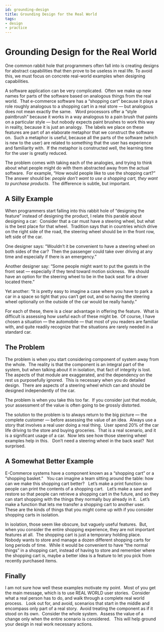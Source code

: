 ```yaml
---
id: grounding-design
title: Grounding Design for the Real World
tags:
- design
- practice
---
```

#  Grounding Design for the Real World

One common rabbit hole that programmers often fall into is creating designs for abstract capabilities that then prove to be useless in real life. To avoid this, we must focus on concrete real-world examples when designing capabilities. 

A software application can be very complicated.  Often we make up new names for parts of the software based on analogous things from the real world.  That e-commerce software has a “shopping cart” because it plays a role roughly analogous to a shopping cart in a real store — but analogous does not mean exactly the same.   Word processors offer a “style paintbrush” because it works in a way analogous to a pain brush that paints on a particular style — but nobody expects paint brushes to work this way in reality, because it is just an analogy.  The labels we place on these features are part of an elaborate metaphor that we construct the software on.  Such a metaphor is useful, because all the parts of the software (which is new to the user) are related to something that the user has experience and familiarity with.  If the metaphor is constructed well, the learning time for the user is greatly reduced. 

The problem comes with taking each of the analogies, and trying to think about what people might do with them abstracted away from the actual software.  For example, “How would people like to use the shopping cart?”  The answer should be: _people don’t want to use a shopping cart, they want to purchase products_.  The difference is subtle, but important.

## A Silly Example

When programmers start falling into this rabbit hole of “designing the feature” instead of designing the product, I relate this parable about designing a car:  Consider that a car must have a steering wheel, but what is the best place for that wheel.  Tradition says that in countries which drive on the right side of the road, the steering wheel should be in the front row, left side of the car. 

One designer says: “Wouldn’t it be convenient to have a steering wheel on both sides of the car?  Then the passenger could take over driving at any time and especially if there is an emergency.” 

Another designer say: “Some people might want to put the guests in the front seat — especially if they tend toward motion sickness.  We should have an option for the steering wheel to be in the back seat for a driver located there.” 

Yet another: “It is pretty easy to imagine a case where you have to park a car in a space so tight that you can’t get out, and so having the steering wheel optionally on the outside of the car would be really handy.” 

For each of these, there is a clear advantage in offering the feature.  What is difficult is assessing how useful each of these might be.  Of course, I have chosen a situation — the automobile — that most of you readers are familiar with, and quite readily recognize that the situations are rarely needed in a standard car.

## The Problem

The problem is when you start considering component of system away from the whole.  The reality is that the component is an integral part of the system, but when talking about it in isolation, that fact of integrity is lost.  The aspects of that module are exaggerated, and the dependency on the rest us purposefully ignored.  This is necessary when you do detailed design.  There are aspects of a steering wheel which can and should be designed independently of the car. 

The problem is when you take this too far.  If you consider just that module, your assessment of the value is often going to be grossly distorted. 

The solution to the problem is to always return to the big picture — the complete customer — before assessing the value of an idea.  Always use a story that involves a real user doing a real thing.  User spend 20% of the car life driving to the store and buying groceries.  That is a real scenario, and it is a significant usage of a car.  Now lets see how those steering wheel examples help in this.   Don’t need a steering wheel in the back seat?  Not surprised.

## A Somewhat Better Example

E-Commerce systems have a component known as a “shopping cart” or a “shopping basket.”   You can imagine a team sitting around the table: how can we make this shopping cart better?   Let’s make a print function so people can print the contents of a shopping cart.   Let’s make a save and restore so that people can retrieve a shopping cart in the future, and so they can start shopping with the things they normally buy already in it.   Let’s make a function that lets me transfer a shopping cart to another user.  These are the kinds of things that you might come up with if you consider shopping carts in isolation. 

In isolation, those seem like obscure, but vaguely useful features.  But, when you consider the entire shopping experience, they are not important features at all.  The shopping cart is just a temporary holding place.  Nobody wants to store and manage a dozen different shopping carts for long periods of time.  While it would be convenient to have “the normal things” in a shopping cart, instead of having to store and remember where the shopping cart is, maybe a better idea is a feature to let you pick from recently purchased items.

## Finally

I am not sure how well these examples motivate my point.  Most of you get the main message, which is to use REAL WORLD user stories.  Consider what a real person has to do, and walk through a complete real world process.   Look out for, and avoid, scenarios that start in the middle and encompass only part of a real story.  Avoid treating the component as if it stood on its own.  Consider the whole system.  Assess the value of a change only when the entire scenario is considered.   This will help ground your design in real work necessary actions.
